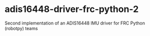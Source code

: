 # adis16448-driver-frc-python-2
Second implementation of an ADIS16448 IMU driver for FRC Python (robotpy) teams
